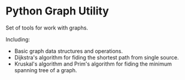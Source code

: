 # Python Graph Utility
Set of tools for work with graphs.

Including:
- Basic graph data structures and operations.
- Dijkstra's algorithm for fiding the shortest path from single source.
- Kruskal's algorithm and Prim's algorithm for fiding the minimum spanning tree of a graph.


